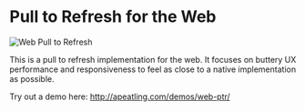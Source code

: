 Pull to Refresh for the Web
===========================

![Web Pull to Refresh](http://apeatling.com/wp-content/uploads/2014/11/ptr-header-1000x400.png)

This is a pull to refresh implementation for the web. It focuses on buttery UX performance and responsiveness to feel as close to a native implementation as possible.

Try out a demo here: http://apeatling.com/demos/web-ptr/
